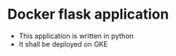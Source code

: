 # Docker flask application

  - This application is written in python
  - It shall be deployed on GKE

